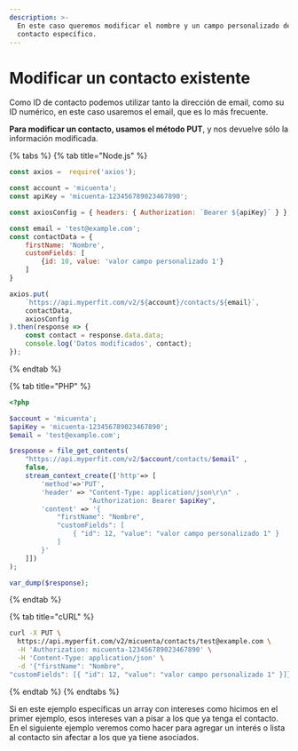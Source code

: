 ```yaml
---
description: >-
  En este caso queremos modificar el nombre y un campo personalizado de un
  contacto específico.
---
```


# Modificar un contacto existente

Como ID de contacto podemos utilizar tanto la dirección de email, como su ID numérico, en este caso usaremos el email, que es lo más frecuente.

**Para modificar un contacto, usamos el método PUT**, y nos devuelve sólo la información modificada.

{% tabs %}
{% tab title="Node.js" %}
```javascript
const axios =  require('axios');

const account = 'micuenta';
const apiKey = 'micuenta-123456789023467890';

const axiosConfig = { headers: { Authorization: `Bearer ${apiKey}` } };

const email = 'test@example.com';
const contactData = {
    firstName: 'Nombre', 
    customFields: [
        {id: 10, value: 'valor campo personalizado 1'}
    ]
}

axios.put(
    `https://api.myperfit.com/v2/${account}/contacts/${email}`,
    contactData, 
    axiosConfig
).then(response => {
    const contact = response.data.data;
    console.log('Datos modificados', contact);    
}); 
```
{% endtab %}

{% tab title="PHP" %}
```php
<?php

$account = 'micuenta';
$apiKey = 'micuenta-123456789023467890';
$email = 'test@example.com';

$response = file_get_contents(
    "https://api.myperfit.com/v2/$account/contacts/$email" ,
    false,
    stream_context_create(['http'=> [
        'method'=>'PUT',
        'header' => "Content-Type: application/json\r\n" .
                    "Authorization: Bearer $apiKey",
        'content' => '{
            "firstName": "Nombre",
            "customFields": [
                { "id": 12, "value": "valor campo personalizado 1" }
            ]
        }'
    ]])
);

var_dump($response);
```
{% endtab %}

{% tab title="cURL" %}
```bash
curl -X PUT \
  https://api.myperfit.com/v2/micuenta/contacts/test@example.com \
  -H 'Authorization: micuenta-123456789023467890' \
  -H 'Content-Type: application/json' \
  -d '{"firstName": "Nombre",
"customFields": [{ "id": 12, "value": "valor campo personalizado 1" }]}'
```
{% endtab %}
{% endtabs %}

Si en este ejemplo especificas un array con intereses como hicimos en el primer ejemplo, esos intereses van a pisar a los que ya tenga el contacto. En el siguiente ejemplo veremos como hacer para agregar un interés o lista al contacto sin afectar a los que ya tiene asociados.



